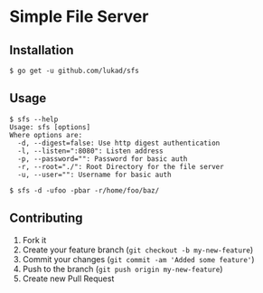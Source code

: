 Simple File Server
==================

## Installation

	$ go get -u github.com/lukad/sfs

## Usage
	
	$ sfs --help
	Usage: sfs [options]
	Where options are:
	  -d, --digest=false: Use http digest authentication
	  -l, --listen=":8080": Listen address
	  -p, --password="": Password for basic auth
	  -r, --root="./": Root Directory for the file server
	  -u, --user="": Username for basic auth

	$ sfs -d -ufoo -pbar -r/home/foo/baz/

## Contributing

1. Fork it
2. Create your feature branch (`git checkout -b my-new-feature`)
3. Commit your changes (`git commit -am 'Added some feature'`)
4. Push to the branch (`git push origin my-new-feature`)
5. Create new Pull Request
